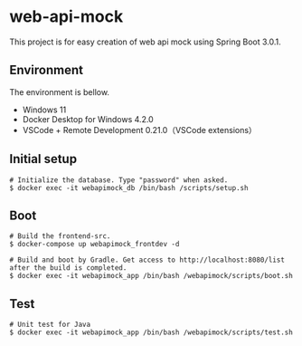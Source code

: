 # web-api-mock

This project is for easy creation of web api mock using Spring Boot 3.0.1.

## Environment
The environment is bellow.

- Windows 11
- Docker Desktop for Windows 4.2.0
- VSCode + Remote Development 0.21.0（VSCode extensions）

## Initial setup
```
# Initialize the database. Type "password" when asked.
$ docker exec -it webapimock_db /bin/bash /scripts/setup.sh
```

## Boot
```
# Build the frontend-src.
$ docker-compose up webapimock_frontdev -d

# Build and boot by Gradle. Get access to http://localhost:8080/list after the build is completed.
$ docker exec -it webapimock_app /bin/bash /webapimock/scripts/boot.sh
```

## Test
```
# Unit test for Java
$ docker exec -it webapimock_app /bin/bash /webapimock/scripts/test.sh
```